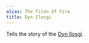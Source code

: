 ```yaml
---
alias: The Titan Of Fire
title: Dyn Ilosgi
---
```


Tells the story of the [Dyn Ilosgi](Deities/Elemental%20Primordials/Dyn%20Ilosgi.md). 

